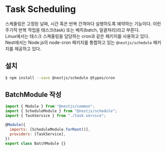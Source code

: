 # Task Scheduling

스케줄링은 고정된 날짜, 시간 혹은 반복 간격마다 실행하도록 예약하는 기능이다.
이런 주기적 반복 작업을 태스크(task) 또는 배치(batch, 일괄처리)라고 부른다.<br>
Linux에서는 태스크 스케줄링을 담당하는 cron과 같은 패키지를 사용하고 있다.<br>
Nest에서는 Node.js의 node-cron 패키지를 통합하고 있는 `@nestjs/schedule` 패키지를 제공하고 있다.

## 설치

```bash
$ npm install --save @nestjs/schedule @types/cron
```

## BatchModule 작성

```js
import { Module } from "@nestjs/common";
import { ScheduleModule } from "@nestjs/schedule";
import { TaskService } from "./task.service";

@Module({
  imports: [ScheduleModule.forRoot()],
  providers: [TaskService],
})
export class BatchModule {}
```

